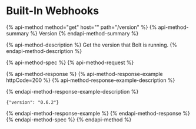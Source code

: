# Built-In Webhooks

{% api-method method="get" host="" path="/version" %}
{% api-method-summary %}
Version
{% endapi-method-summary %}

{% api-method-description %}
Get the version that Bolt is running.
{% endapi-method-description %}

{% api-method-spec %}
{% api-method-request %}

{% api-method-response %}
{% api-method-response-example httpCode=200 %}
{% api-method-response-example-description %}

{% endapi-method-response-example-description %}

```text
{"version": "0.6.2"}
```
{% endapi-method-response-example %}
{% endapi-method-response %}
{% endapi-method-spec %}
{% endapi-method %}

